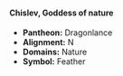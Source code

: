 #### Chislev, Goddess of nature
- **Pantheon:** Dragonlance
- **Alignment:** N
- **Domains:** Nature
- **Symbol:** Feather